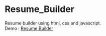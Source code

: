 # Resume_Builder
Resume builder using html, css and javascript.<br>
Demo : <a href="https://darshan7090.github.io/Resume_Builder/">Resume Builder</a>
